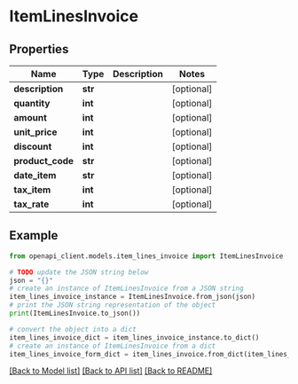# ItemLinesInvoice


## Properties

Name | Type | Description | Notes
------------ | ------------- | ------------- | -------------
**description** | **str** |  | [optional] 
**quantity** | **int** |  | [optional] 
**amount** | **int** |  | [optional] 
**unit_price** | **int** |  | [optional] 
**discount** | **int** |  | [optional] 
**product_code** | **str** |  | [optional] 
**date_item** | **str** |  | [optional] 
**tax_item** | **int** |  | [optional] 
**tax_rate** | **int** |  | [optional] 

## Example

```python
from openapi_client.models.item_lines_invoice import ItemLinesInvoice

# TODO update the JSON string below
json = "{}"
# create an instance of ItemLinesInvoice from a JSON string
item_lines_invoice_instance = ItemLinesInvoice.from_json(json)
# print the JSON string representation of the object
print(ItemLinesInvoice.to_json())

# convert the object into a dict
item_lines_invoice_dict = item_lines_invoice_instance.to_dict()
# create an instance of ItemLinesInvoice from a dict
item_lines_invoice_form_dict = item_lines_invoice.from_dict(item_lines_invoice_dict)
```
[[Back to Model list]](../README.md#documentation-for-models) [[Back to API list]](../README.md#documentation-for-api-endpoints) [[Back to README]](../README.md)


